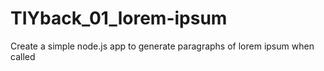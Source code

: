 # TIYback_01_lorem-ipsum
Create a simple node.js app to generate paragraphs of lorem ipsum when called
